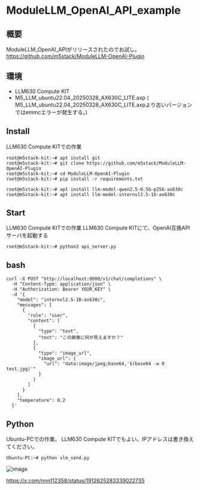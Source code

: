 # ModuleLLM_OpenAI_API_example

## 概要

ModuleLLM_OpenAI_APIがリリースされたのでお試し。
https://github.com/m5stack/ModuleLLM-OpenAI-Plugin

## 環境

 - LLM630 Compute KIT
 - M5_LLM_ubuntu22.04_20250328_AX630C_LITE.axp
( M5_LLM_ubuntu22.04_20250328_AX630C_LITE.axpより古いバージョンではemmcエラーが発生する。)





## Install

 LLM630 Compute KITでの作業
```
root@m5stack-kit:~# apt install git 
root@m5stack-kit:~# git clone https://github.com/m5stack/ModuleLLM-OpenAI-Plugin
root@m5stack-kit:~# cd ModuleLLM-OpenAI-Plugin
root@m5stack-kit:~# pip install -r requirements.txt 
```

```
root@m5stack-kit:~# apt install llm-model-qwen2.5-0.5b-p256-ax630c
root@m5stack-kit:~# apt install llm-model-internvl2.5-1b-ax630c
```



## Start
 LLM630 Compute KITでの作業
 LLM630 Compute KITにて、OpenAI互換APIサーバを起動する
```
root@m5stack-kit:~# python3 api_server.py 
```

## bash


```
curl -X POST "http://localhost:8000/v1/chat/completions" \
  -H "Content-Type: application/json" \
  -H "Authorization: Bearer YOUR_KEY" \
  -d '{
    "model": "internvl2.5-1B-ax630c",
    "messages": [
      {
        "role": "user",
        "content": [
          {
            "type": "text",
            "text": "この画像に何が見えますか？"
          },
          {
            "type": "image_url",
            "image_url": {
              "url": "data:image/jpeg;base64,'$(base64 -w 0 test.jpg)'"
            }
          }
        ]
      }
    ],
    "temperature": 0.2
  }'
```

## Python

Ubuntu-PCでの作業。 LLM630 Compute KITでもよい。IPアドレスは書き換えてください。
```
Ubuntu-PC:~# python vlm_send.py
```

![image](https://github.com/user-attachments/assets/cbe15164-94d4-4c54-b8c6-0f897712f6ec)

https://x.com/nnn112358/status/1912625283339022735
